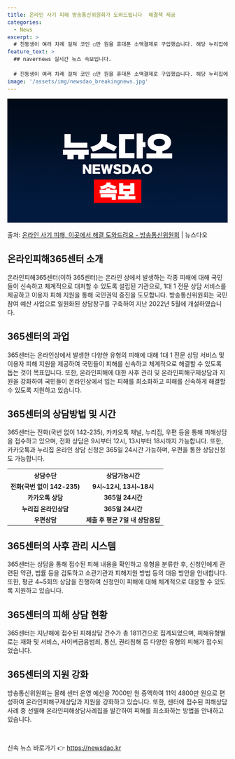 ```yaml
---
title: 온라인 사기 피해 방송통신위원회가 도와드립니다  해결책 제공
categories:
  - News
excerpt: >
  # 친동생이 여러 차례 걸쳐 코인 ○만 원을 휴대폰 소액결제로 구입했습니다. 해당 누리집에는 코인은 충전일로…
feature_text: >
  ## navernews 실시간 뉴스 속보입니다.

  # 친동생이 여러 차례 걸쳐 코인 ○만 원을 휴대폰 소액결제로 구입했습니다. 해당 누리집에는 코인은 충전일로…
image: '/assets/img/newsdao_breakingnews.jpg'
---
```


![뉴스다오 속보](/assets/img/newsdao_breakingnews.jpg)

<p>출처: <a href="https://newsdao.kr/3222" rel="dofollow">온라인 사기 피해, 이곳에서 해결 도와드려요 - 방송통신위원회</a> | 뉴스다오</p>

<h2 data-ke-size="size26">온라인피해365센터 소개</h2>
<p data-ke-size="size16">온라인피해365센터(이하 365센터)는 온라인 상에서 발생하는 각종 피해에 대해 국민들이 신속하고 체계적으로 대처할 수 있도록 설립된 기관으로, 1대 1 전문 상담 서비스를 제공하고 이용자 피해 지원을 통해 국민권익 증진을 도모합니다. 방송통신위원회는 국민참여 예산 사업으로 일원화된 상담창구를 구축하여 지난 2022년 5월에 개설하였습니다.</p>

<h2 data-ke-size="size26">365센터의 과업</h2>
<p data-ke-size="size16">365센터는 온라인상에서 발생한 다양한 유형의 피해에 대해 1대 1 전문 상담 서비스 및 이용자 피해 지원을 제공하여 국민들이 피해를 신속하고 체계적으로 해결할 수 있도록 돕는 것이 목표입니다. 또한, 온라인피해에 대한 사후 관리 및 온라인피해구제상담과 지원을 강화하여 국민들이 온라인상에서 입는 피해를 최소화하고 피해를 신속하게 해결할 수 있도록 지원하고 있습니다.</p>

<h2 data-ke-size="size26">365센터의 상담방법 및 시간</h2>
<p data-ke-size="size16">365센터는 전화(국번 없이 142-235), 카카오톡 채널, 누리집, 우편 등을 통해 피해상담을 접수하고 있으며, 전화 상담은 9시부터 12시, 13시부터 18시까지 가능합니다. 또한, 카카오톡과 누리집 온라인 상담 신청은 365일 24시간 가능하며, 우편을 통한 상담신청도 가능합니다.</p>

<table>
  <tr>
    <th>상담수단</th>
    <th>상담가능시간</th>
  </tr>
  <tr>
    <td style="text-align: center; height: 17px;"><b>전화(국번 없이 142-235)</b></td>
    <td style="text-align: center; height: 17px;"><b>9시~12시, 13시~18시</b></td>
  </tr>
  <tr>
    <td style="text-align: center; height: 17px;"><b>카카오톡 상담</b></td>
    <td style="text-align: center; height: 17px;"><b>365일 24시간</b></td>
  </tr>
  <tr>
    <td style="text-align: center; height: 17px;"><b>누리집 온라인상담</b></td>
    <td style="text-align: center; height: 17px;"><b>365일 24시간</b></td>
  </tr>
  <tr>
    <td style="text-align: center; height: 17px;"><b>우편상담</b></td>
    <td style="text-align: center; height: 17px;"><b>제출 후 평균 7일 내 상담응답</b></td>
  </tr>
</table>

<h2 data-ke-size="size26">365센터의 사후 관리 시스템</h2>
<p data-ke-size="size16">365센터는 상담을 통해 접수된 피해 내용을 확인하고 유형을 분류한 후, 신청인에게 관련된 약관, 법률 등을 검토하고 소관기관과 피해지원 방법 등의 대응 방안을 안내합니다. 또한, 평균 4~5회의 상담을 진행하여 신청인이 피해에 대해 체계적으로 대응할 수 있도록 지원하고 있습니다.</p>

<h2 data-ke-size="size26">365센터의 피해 상담 현황</h2>
<p data-ke-size="size16">365센터는 지난해에 접수된 피해상담 건수가 총 1811건으로 집계되었으며, 피해유형별로는 재화 및 서비스, 사이버금융범죄, 통신, 권리침해 등 다양한 유형의 피해가 접수되었습니다.</p>

<h2 data-ke-size="size26">365센터의 지원 강화</h2>
<p data-ke-size="size16">방송통신위원회는 올해 센터 운영 예산을 7000만 원 증액하여 11억 4800만 원으로 편성하여 온라인피해구제상담과 지원을 강화하고 있습니다. 또한, 센터에 접수된 피해상담사례 중 선별해 온라인피해상담사례집을 발간하여 피해를 최소화하는 방법을 안내하고 있습니다.</p>

<p data-ke-size="size16">&nbsp;</p> 

신속 뉴스 바로가기 👉 <a href="https://newsdao.kr" rel="dofollow">https://newsdao.kr</a>


